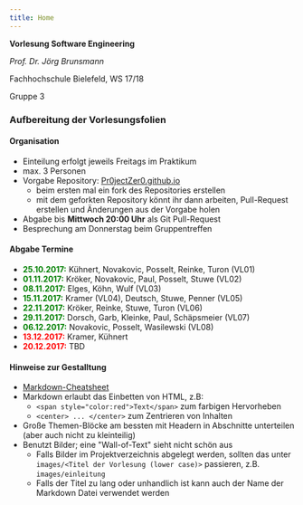 ```yaml
---
title: Home
---
```


**Vorlesung Software Engineering**

*Prof. Dr. Jörg Brunsmann*

Fachhochschule Bielefeld, WS 17/18

Gruppe 3

### Aufbereitung der Vorlesungsfolien

#### Organisation

* Einteilung erfolgt jeweils Freitags im Praktikum
* max. 3 Personen
* Vorgabe Repository: [Pr0jectZer0.github.io](https://github.com/Pr0jectZer0/Pr0jectZer0.github.io)
  * beim ersten mal ein fork des Repositories erstellen
  * mit dem geforkten Repository könnt ihr dann arbeiten, Pull-Request erstellen und Änderungen aus der Vorgabe holen
* Abgabe bis __Mittwoch 20:00 Uhr__ als Git Pull-Request
* Besprechung am Donnerstag beim Gruppentreffen

#### Abgabe Termine

* <span style="color:green">__25.10.2017:__</span> Kühnert, Novakovic, Posselt,  Reinke, Turon (VL01)
* <span style="color:green">__01.11.2017:__</span> Kröker, Novakovic, Paul, Posselt,  Stuwe (VL02)
* <span style="color:green">__08.11.2017:__</span> Elges, Köhn, Wulf (VL03)
* <span style="color:green">__15.11.2017:__</span> Kramer (VL04), Deutsch, Stuwe, Penner (VL05)
* <span style="color:green">__22.11.2017:__</span> Kröker, Reinke, Stuwe, Turon (VL06)
* <span style="color:green">__29.11.2017:__</span> Dorsch, Garb, Kleinke, Paul, Schäpsmeier (VL07)
* <span style="color:green">__06.12.2017:__</span> Novakovic, Posselt, Wasilewski (VL08)
* <span style="color:red">__13.12.2017:__</span> Kramer, Kühnert
* <span style="color:red">__20.12.2017:__</span> TBD

#### Hinweise zur Gestalltung

* [Markdown-Cheatsheet](https://github.com/adam-p/markdown-here/wiki/Markdown-Cheatsheet)
* Markdown erlaubt das Einbetten von HTML, z.B:
  * `<span style="color:red">Text</span>` zum farbigen Hervorheben
  * `<center> ... </center>` zum Zentrieren von Inhalten
* Große Themen-Blöcke am bessten mit Headern in Abschnitte unterteilen (aber auch nicht zu kleinteilig)
* Benutzt Bilder; eine "Wall-of-Text" sieht nicht schön aus
  * Falls Bilder im Projektverzeichnis abgelegt werden, sollten das unter `images/<Titel der Vorlesung (lower case)>` passieren, z.B. `images/einleitung`
  * Falls der Titel zu lang oder unhandlich ist kann auch der Name der Markdown Datei verwendet werden
